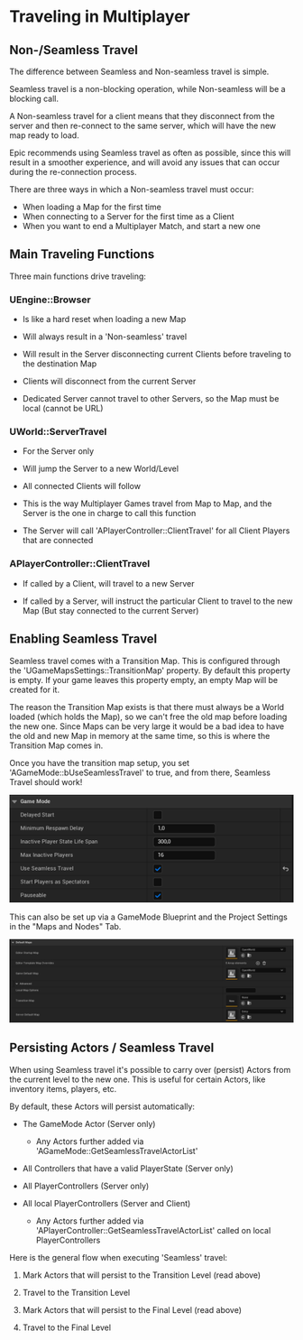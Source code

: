 # Traveling in Multiplayer

## Non-/Seamless Travel​

The difference between Seamless and Non-seamless travel is simple.

Seamless travel is a non-blocking operation, while Non-seamless will be a blocking call.

A Non-seamless travel for a client means that they disconnect from the server and then re-connect to the same server, which will have the new map ready to load.

Epic recommends using Seamless travel as often as possible, since this will result in a smoother experience, and will avoid any issues that can occur during the re-connection process.

There are three ways in which a Non-seamless travel must occur:

- When loading a Map for the first time
- When connecting to a Server for the first time as a Client
- When you want to end a Multiplayer Match, and start a new one

## Main Traveling Functions​

Three main functions drive traveling:

### UEngine::Browser​

- Is like a hard reset when loading a new Map

- Will always result in a 'Non-seamless' travel

- Will result in the Server disconnecting current Clients before traveling to the destination Map

- Clients will disconnect from the current Server

- Dedicated Server cannot travel to other Servers, so the Map must be local (cannot be URL)

### UWorld::ServerTravel​

- For the Server only

- Will jump the Server to a new World/Level

- All connected Clients will follow

- This is the way Multiplayer Games travel from Map to Map, and the Server is the one in charge to call this function

- The Server will call 'APlayerController::ClientTravel' for all Client Players that are connected

### APlayerController::ClientTravel​

- If called by a Client, will travel to a new Server

- If called by a Server, will instruct the particular Client to travel to the new Map (But stay connected to the current Server)

## Enabling Seamless Travel​

Seamless travel comes with a Transition Map. This is configured through the 'UGameMapsSettings::TransitionMap' property.
By default this property is empty. If your game leaves this property empty, an empty Map will be created for it.

The reason the Transition Map exists is that there must always be a World loaded (which holds the Map), so we can't free the old map before loading the new one.
Since Maps can be very large it would be a bad idea to have the old and new Map in memory at the same time, so this is where the Transition Map comes in.

Once you have the transition map setup, you set 'AGameMode::bUseSeamlessTravel' to true, and from there, Seamless Travel should work!

![Seamless Travel Setting](images/image-11.png)

This can also be set up via a GameMode Blueprint and the Project Settings in the "Maps and Nodes" Tab.

![Project Map Settings](images/image-12.png)

## Persisting Actors / Seamless Travel​

When using Seamless travel it's possible to carry over (persist) Actors from the current level to the new one. This is useful for certain Actors, like inventory items, players, etc.

By default, these Actors will persist automatically:

- The GameMode Actor (Server only)
  - Any Actors further added via 'AGameMode::GetSeamlessTravelActorList'

- All Controllers that have a valid PlayerState (Server only)

- All PlayerControllers (Server only)

- All local PlayerControllers (Server and Client)
  - Any Actors further added via 'APlayerController::GetSeamlessTravelActorList' called on local PlayerControllers

Here is the general flow when executing 'Seamless' travel:

1. Mark Actors that will persist to the Transition Level (read above)

2. Travel to the Transition Level

3. Mark Actors that will persist to the Final Level (read above)

4. Travel to the Final Level
